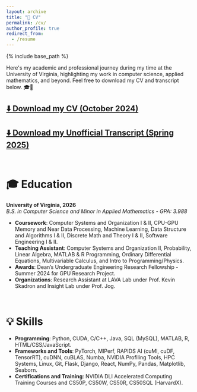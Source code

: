 ```yaml
---
layout: archive
title: "📄 CV"
permalink: /cv/
author_profile: true
redirect_from:
  - /resume
---
```


{% include base_path %}

Here's my academic and professional journey during my time at the University of Virginia, highlighting my work in computer science, applied mathematics, and beyond. Feel free to download my CV and transcript below. 🎓💼  

## [⬇️ Download my CV (October 2024)](https://drive.google.com/file/d/1c7hv_meqLyxJrZSX32EvzqtuQmZ_GI4M/view?usp=sharing)

## [⬇️ Download my Unofficial Transcript (Spring 2025)](https://drive.google.com/file/d/1a_nfChExhszLuH-EGvk8-Gc-Z-oQJy4u/view?usp=drive_link)

<br>

🎓 Education
======
**University of Virginia, 2026**  
_B.S. in Computer Science and Minor in Applied Mathematics - GPA: 3.988_
- **Coursework**: Computer Systems and Organization I & II, CPU-GPU Memory and Near Data Processing, Machine Learning, Data Structure and Algorithms I & II, Discrete Math and Theory I & II, Software Engineering I & II.
- **Teaching Assistant**: Computer Systems and Organization II, Probability, Linear Algebra, MATLAB & R Programming, Ordinary Differential Equations, Multivariable Calculus, and Intro to Programming/Physics.
- **Awards**: Dean’s Undergraduate Engineering Research Fellowship - Summer 2024 for GPU Research Project.
- **Organizations**: Research Assistant at LAVA Lab under Prof. Kevin Skadron and Insight Lab under Prof. Jog.

<br>

💡 Skills
======
- **Programming**: Python, CUDA, C/C++, Java, SQL (MySQL), MATLAB, R, HTML/CSS/JavaScript.
- **Frameworks and Tools**: PyTorch, MlPerf, RAPIDS AI (cuMl, cuDF, TensorRT), cuDNN, cuBLAS, Numba, NVIDIA Profiling Tools, HPC Systems, Linux, Git, Flask, Django, React, NumPy, Pandas, Matplotlib, Seaborn.
- **Certifications and Training**: NVIDIA DLI Accelerated Computing Training Courses and CS50P, CS50W, CS50R, CS50SQL (HarvardX).
